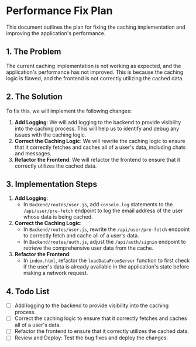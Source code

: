 # Performance Fix Plan

This document outlines the plan for fixing the caching implementation and improving the application's performance.

## 1. The Problem

The current caching implementation is not working as expected, and the application's performance has not improved. This is because the caching logic is flawed, and the frontend is not correctly utilizing the cached data.

## 2. The Solution

To fix this, we will implement the following changes:

1.  **Add Logging**: We will add logging to the backend to provide visibility into the caching process. This will help us to identify and debug any issues with the caching logic.
2.  **Correct the Caching Logic**: We will rewrite the caching logic to ensure that it correctly fetches and caches all of a user's data, including chats and messages.
3.  **Refactor the Frontend**: We will refactor the frontend to ensure that it correctly utilizes the cached data.

## 3. Implementation Steps

1.  **Add Logging**:
    -   In `Backend/routes/user.js`, add `console.log` statements to the `/api/user/pre-fetch` endpoint to log the email address of the user whose data is being cached.
2.  **Correct the Caching Logic**:
    -   In `Backend/routes/user.js`, rewrite the `/api/user/pre-fetch` endpoint to correctly fetch and cache all of a user's data.
    -   In `Backend/routes/auth.js`, adjust the `/api/auth/signin` endpoint to retrieve the comprehensive user data from the cache.
3.  **Refactor the Frontend**:
    -   In `index.html`, refactor the `loadDataFromServer` function to first check if the user's data is already available in the application's state before making a network request.

## 4. Todo List

- [ ] Add logging to the backend to provide visibility into the caching process.
- [ ] Correct the caching logic to ensure that it correctly fetches and caches all of a user's data.
- [ ] Refactor the frontend to ensure that it correctly utilizes the cached data.
- [ ] Review and Deploy: Test the bug fixes and deploy the changes.